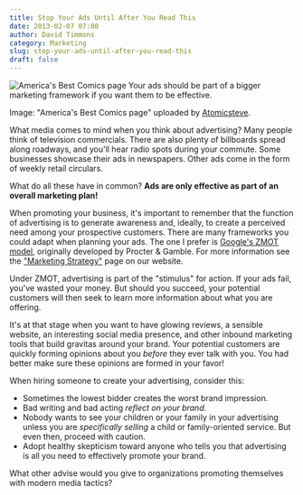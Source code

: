 ```yaml
---
title: Stop Your Ads Until After You Read This
date: 2013-02-07 07:00
author: David Timmons
category: Marketing
slug: stop-your-ads-until-after-you-read-this
draft: false
---
```


![America's Best Comics page][1]
<span class="img-caption">
  Your ads should be part of a bigger marketing framework if you want them
  to be effective.

  Image: "America's Best Comics page" uploaded by [Atomicsteve][2].
</span>

What media comes to mind when you think about advertising? Many people
think of television commercials. There are also plenty of billboards
spread along roadways, and you'll hear radio spots during your commute.
Some businesses showcase their ads in newspapers. Other ads come in the
form of weekly retail circulars.

What do all these have in common? **Ads are only effective as part of an
overall marketing plan!**

When promoting your business, it's important to remember that the
function of advertising is to generate awareness and, ideally, to create
a perceived need among your prospective customers. There are many
frameworks you could adapt when planning your ads. The one I prefer is
[Google's ZMOT model][3], originally developed by Procter & Gamble. For
more information see the ["Marketing Strategy"][4] page on our website.

Under ZMOT, advertising is part of the "stimulus" for action. If your
ads fail, you've wasted your money. But should you succeed, your
potential customers will then seek to learn more information about what
you are offering.

It's at that stage when you want to have glowing reviews, a sensible
website, an interesting social media presence, and other inbound
marketing tools that build gravitas around your brand. Your potential
customers are quickly forming opinions about you *before* they ever talk
with you. You had better make sure these opinions are formed in your
favor!

When hiring someone to create your advertising, consider this:

-   Sometimes the lowest bidder creates the worst brand impression.
-   Bad writing and bad acting *reflect on your brand.*
-   Nobody wants to see your children or your family in your advertising
    unless you are *specifically selling* a child or family-oriented
    service. But even then, proceed with caution.
-   Adopt healthy skepticism toward anyone who tells you that
    advertising is all you need to effectively promote your brand.

What other advise would you give to organizations promoting themselves
with modern media tactics?


[1]: {filename}/images/2013/02/stop-your-lubbock-ads-until-after-you-read-this0.jpg
  "Stop Your Ads Until After You Read This"

[2]: http://commons.wikimedia.org/wiki/File:AmericasBestComics2403.jpg
  "View the original photo on Wikimedia Commons."

[3]: https://www.thinkwithgoogle.com/marketing-resources/micro-moments/2011-winning-zmot-ebook/
  "Click here to read the 'Winning the Zero Moment of Truth' ebook."

[4]: {filename}./marketing-strategy.md
  "Click here to read more about marketing strategy."
